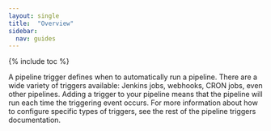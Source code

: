 ```yaml
---
layout: single
title:  "Overview"
sidebar:
  nav: guides
---
```


{% include toc %}

A pipeline trigger defines when to automatically run a pipeline. There are a
wide variety of triggers available: Jenkins jobs, webhooks, CRON jobs, even
other pipelines. Adding a trigger to your pipeline means that the pipeline will
run each time the triggering event occurs. For more information about how to
configure specific types of triggers, see the rest of the pipeline triggers
documentation.
